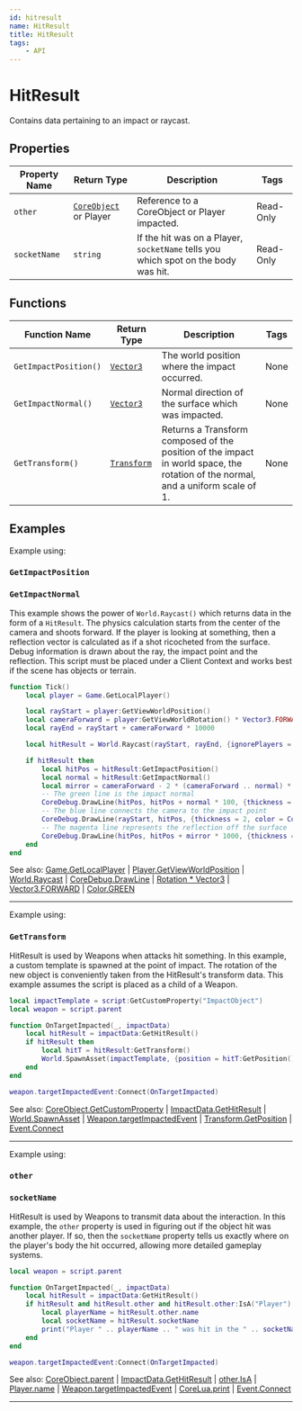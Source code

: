 ```yaml
---
id: hitresult
name: HitResult
title: HitResult
tags:
    - API
---
```


# HitResult

Contains data pertaining to an impact or raycast.

## Properties

| Property Name | Return Type | Description | Tags |
| -------- | ----------- | ----------- | ---- |
| `other` | [`CoreObject`](coreobject.md) or Player | Reference to a CoreObject or Player impacted. | Read-Only |
| `socketName` | `string` | If the hit was on a Player, `socketName` tells you which spot on the body was hit. | Read-Only |

## Functions

| Function Name | Return Type | Description | Tags |
| -------- | ----------- | ----------- | ---- |
| `GetImpactPosition()` | [`Vector3`](vector3.md) | The world position where the impact occurred. | None |
| `GetImpactNormal()` | [`Vector3`](vector3.md) | Normal direction of the surface which was impacted. | None |
| `GetTransform()` | [`Transform`](transform.md) | Returns a Transform composed of the position of the impact in world space, the rotation of the normal, and a uniform scale of 1. | None |

## Examples

Example using:

### `GetImpactPosition`

### `GetImpactNormal`

This example shows the power of `World.Raycast()` which returns data in the form of a `HitResult`. The physics calculation starts from the center of the camera and shoots forward. If the player is looking at something, then a reflection vector is calculated as if a shot ricocheted from the surface. Debug information is drawn about the ray, the impact point and the reflection. This script must be placed under a Client Context and works best if the scene has objects or terrain.

```lua
function Tick()
    local player = Game.GetLocalPlayer()

    local rayStart = player:GetViewWorldPosition()
    local cameraForward = player:GetViewWorldRotation() * Vector3.FORWARD
    local rayEnd = rayStart + cameraForward * 10000

    local hitResult = World.Raycast(rayStart, rayEnd, {ignorePlayers = true})

    if hitResult then
        local hitPos = hitResult:GetImpactPosition()
        local normal = hitResult:GetImpactNormal()
        local mirror = cameraForward - 2 * (cameraForward .. normal) * normal
        -- The green line is the impact normal
        CoreDebug.DrawLine(hitPos, hitPos + normal * 100, {thickness = 3, color = Color.GREEN, duration = 0.03})
        -- The blue line connects the camera to the impact point
        CoreDebug.DrawLine(rayStart, hitPos, {thickness = 2, color = Color.BLUE, duration = 0.03})
        -- The magenta line represents the reflection off the surface
        CoreDebug.DrawLine(hitPos, hitPos + mirror * 1000, {thickness = 2, color = Color.MAGENTA, duration = 0.03})
    end
end
```

See also: [Game.GetLocalPlayer](game.md) | [Player.GetViewWorldPosition](player.md) | [World.Raycast](world.md) | [CoreDebug.DrawLine](coredebug.md) | [Rotation * Vector3](rotation.md) | [Vector3.FORWARD](vector3.md) | [Color.GREEN](color.md)

---

Example using:

### `GetTransform`

HitResult is used by Weapons when attacks hit something. In this example, a custom template is spawned at the point of impact. The rotation of the new object is conveniently taken from the HitResult's transform data. This example assumes the script is placed as a child of a Weapon.

```lua
local impactTemplate = script:GetCustomProperty("ImpactObject")
local weapon = script.parent

function OnTargetImpacted(_, impactData)
    local hitResult = impactData:GetHitResult()
    if hitResult then
        local hitT = hitResult:GetTransform()
        World.SpawnAsset(impactTemplate, {position = hitT:GetPosition(), rotation = hitT:GetRotation()})
    end
end

weapon.targetImpactedEvent:Connect(OnTargetImpacted)
```

See also: [CoreObject.GetCustomProperty](coreobject.md) | [ImpactData.GetHitResult](impactdata.md) | [World.SpawnAsset](world.md) | [Weapon.targetImpactedEvent](weapon.md) | [Transform.GetPosition](transform.md) | [Event.Connect](event.md)

---

Example using:

### `other`

### `socketName`

HitResult is used by Weapons to transmit data about the interaction. In this example, the `other` property is used in figuring out if the object hit was another player. If so, then the `socketName` property tells us exactly where on the player's body the hit occurred, allowing more detailed gameplay systems.

```lua
local weapon = script.parent

function OnTargetImpacted(_, impactData)
    local hitResult = impactData:GetHitResult()
    if hitResult and hitResult.other and hitResult.other:IsA("Player") then
        local playerName = hitResult.other.name
        local socketName = hitResult.socketName
        print("Player " .. playerName .. " was hit in the " .. socketName)
    end
end

weapon.targetImpactedEvent:Connect(OnTargetImpacted)
```

See also: [CoreObject.parent](coreobject.md) | [ImpactData.GetHitResult](impactdata.md) | [other.IsA](other.md) | [Player.name](player.md) | [Weapon.targetImpactedEvent](weapon.md) | [CoreLua.print](coreluafunctions.md) | [Event.Connect](event.md)

---
